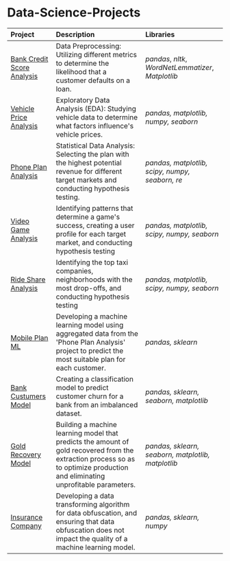 # Data-Science-Projects


| Project               | Description                                                                                   | Libraries                       |
|:--------------------- |:--------------------------------------------------------------------------------------------- |:------------------------------- |
|[Bank Credit Score Analysis](https://github.com/mcpri/Data-Science-Projects/tree/main/Bank%20Credit%20Score%20Analysis) | Data Preprocessing: Utilizing different metrics to determine the likelihood that a customer defaults on a loan. | *pandas*, *nltk*, *WordNetLemmatizer*, *Matplotlib* |
|[Vehicle Price Analysis](https://github.com/mcpri/Data-Science-Projects/tree/main/Car_Sales_Analysis) | Exploratory Data Analysis (EDA): Studying vehicle data to determine what factors influence's vehicle prices.|*pandas, matplotlib, numpy, seaborn*|
|[Phone Plan Analysis](https://github.com/mcpri/Data-Science-Projects/tree/main/Phone_Plan_Analysis)| Statistical Data Analysis: Selecting the plan with the highest potential revenue for different target markets and conducting hypothesis testing.|*pandas, matplotlib, scipy, numpy, seaborn, re*|
|[Video Game Analysis](https://github.com/mcpri/Data-Science-Projects/tree/main/Video_Game_Analysis)| Identifying patterns that determine a game's success, creating a user profile for each target market, and conducting hypothesis testing|*pandas, matplotlib, scipy, numpy, seaborn*|
|[Ride Share Analysis](https://github.com/mcpri/Data-Science-Projects/tree/main/Ride_Sharing_Analysis)|Identifying the top taxi companies, neighborhoods with the most drop-offs, and conducting hypothesis testing|*pandas, matplotlib, scipy, numpy, seaborn*|
|[Mobile Plan ML](https://github.com/mcpri/Data-Science-Projects/tree/main/Mobile_Plans_ML)|Developing a machine learning model using aggregated data from the 'Phone Plan Analysis' project to predict the most suitable plan for each customer.|*pandas, sklearn*|
|[Bank Custumers Model](https://github.com/mcpri/Data-Science-Projects/tree/main/Bank_Customer_Model)|Creating a classification model to predict customer churn for a bank from an imbalanced dataset.|*pandas, sklearn, seaborn, matplotlib*|
|[Gold Recovery Model](https://github.com/mcpri/Data-Science-Projects/tree/main/Gold%20Recovery%20Model)|Building a machine learning model that predicts the amount of gold recovered from the extraction process so as to optimize production and eliminating unprofitable parameters.|*pandas, sklearn, seaborn,  matplotlib, matplotlib*|
|[Insurance Company](https://github.com/mcpri/Data-Science-Projects/blob/main/Insurance%20Company/insurance_company.ipynb)|Developing a data transforming algorithm for data obfuscation, and ensuring that data obfuscation does not impact the quality of a machine learning model.|*pandas, sklearn, numpy*|









